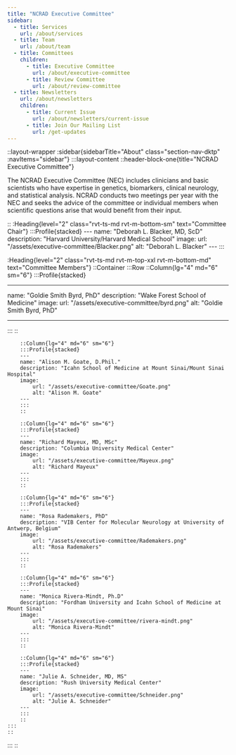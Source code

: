 ```yaml
---
title: "NCRAD Executive Committee"
sidebar:
  - title: Services
    url: /about/services
  - title: Team
    url: /about/team
  - title: Committees
    children:
      - title: Executive Committee
        url: /about/executive-committee
      - title: Review Committee
        url: /about/review-committee
  - title: Newsletters
    url: /about/newsletters
    children:
      - title: Current Issue
        url: /about/newsletters/current-issue
      - title: Join Our Mailing List
        url: /get-updates
---
```


::layout-wrapper
:sidebar{sidebarTitle="About" class="section-nav-dktp" :navItems="sidebar"}
:::layout-content
::header-block-one{title="NCRAD Executive Committee"}

<p>The NCRAD Executive Committee (NEC) includes clinicians and basic scientists who have expertise in genetics, biomarkers, clinical neurology, and statistical analysis. NCRAD conducts two meetings per year with the NEC and seeks the advice of the committee or individual members when scientific questions arise that would benefit from their input.</p>
::
:Heading{level="2" class="rvt-ts-md rvt-m-bottom-sm" text="Committee Chair"}
    :::Profile{stacked}
    ---
    name: "Deborah L. Blacker, MD, ScD"
    description: "Harvard University/Harvard Medical School"
    image:
        url: "/assets/executive-committee/Blacker.png"
        alt: "Deborah L. Blacker"
    ---
    :::

:Heading{level="2" class="rvt-ts-md rvt-m-top-xxl rvt-m-bottom-md" text="Committee Members"}
::Container
:::Row
::Column{lg="4" md="6" sm="6"}
:::Profile{stacked}

---

name: "Goldie Smith Byrd, PhD"
description: "Wake Forest School of Medicine"
image:
url: "/assets/executive-committee/byrd.png"
alt: "Goldie Smith Byrd, PhD"

---

:::
::

        ::Column{lg="4" md="6" sm="6"}
        :::Profile{stacked}
        ---
        name: "Alison M. Goate, D.Phil."
        description: "Icahn School of Medicine at Mount Sinai/Mount Sinai Hospital"
        image:
            url: "/assets/executive-committee/Goate.png"
            alt: "Alison M. Goate"
        ---
        :::
        ::

        ::Column{lg="4" md="6" sm="6"}
        :::Profile{stacked}
        ---
        name: "Richard Mayeux, MD, MSc"
        description: "Columbia University Medical Center"
        image:
            url: "/assets/executive-committee/Mayeux.png"
            alt: "Richard Mayeux"
        ---
        :::
        ::

        ::Column{lg="4" md="6" sm="6"}
        :::Profile{stacked}
        ---
        name: "Rosa Rademakers, PhD"
        description: "VIB Center for Molecular Neurology at University of Antwerp, Belgium"
        image:
            url: "/assets/executive-committee/Rademakers.png"
            alt: "Rosa Rademakers"
        ---
        :::
        ::

        ::Column{lg="4" md="6" sm="6"}
        :::Profile{stacked}
        ---
        name: "Monica Rivera-Mindt, Ph.D"
        description: "Fordham University and Icahn School of Medicine at Mount Sinai"
        image:
            url: "/assets/executive-committee/rivera-mindt.png"
            alt: "Monica Rivera-Mindt"
        ---
        :::
        ::

        ::Column{lg="4" md="6" sm="6"}
        :::Profile{stacked}
        ---
        name: "Julie A. Schneider, MD, MS"
        description: "Rush University Medical Center"
        image:
            url: "/assets/executive-committee/Schneider.png"
            alt: "Julie A. Schneider"
        ---
        :::
        ::
    :::
    ::

:::
::
